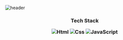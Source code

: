 ![header](https://capsule-render.vercel.app/api?type=wave&color=auto&height=300&section=header&text=welcome&fontSize=90&desc=risforest%20github&descAlign=63)

<div align="center">
  <div>
    <h3>Tech Stack</p>
    <img alt="Html" src ="https://img.shields.io/badge/HTML5-E34F26.svg?&style=for-the-badge&logo=HTML5&logoColor=white"/>
    <img alt="Css" src ="https://img.shields.io/badge/CSS3-1572B6.svg?&style=for-the-badge&logo=CSS3&logoColor=white"/>
    <img alt="JavaScript" src ="https://img.shields.io/badge/JavaScriipt-F7DF1E.svg?&style=for-the-badge&logo=JavaScript&logoColor=black"/>
  </div>
</div>
